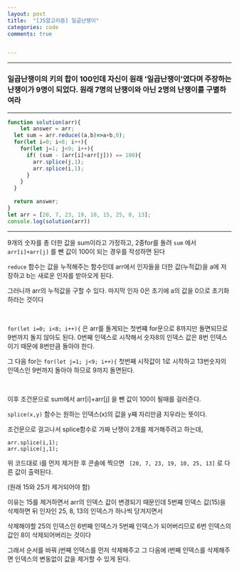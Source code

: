 ```yaml
---
layout: post
title:  "[JS알고리즘] 일곱난쟁이"
categories: code 
comments: true


---
```






---

### 일곱난쟁이의 키의 합이 100인데 자신이 원래 '일곱난쟁이'였다며 주장하는 난쟁이가 9명이 되었다. 원래 7명의 난쟁이와 아닌 2명의 난쟁이를 구별하여라

---

~~~javascript
function solution(arr){
	let answer = arr;
  let sum = arr.reduce((a,b)=>a+b,0);
  for(let i=0; i<8; i++){
    for(let j=1; j<9; i++){
      if( (sum - (arr[i]+arr[j])) == 100){
        arr.splice(j,1);
        arr.splice(i,1);
      }
    }
  }
  
  return answer;
}
let arr = [20, 7, 23, 19, 10, 15, 25, 8, 13];
console.log(solution(arr))
~~~





---

9개의 숫자를 총 더한 값을 sum이라고 가정하고, 2중for를 돌려 `sum` 에서 `arr[i]+arr[j]` 를 뺀 값이 100이 되는 경우를 작성하면 된다

`reduce` 함수는 값을 누적해주는 함수인데 arr에서 인자들을 더한 값(누적값)을 a에 저장하고 b는 새로운 인자를 받아오게 된다.

그러니까 arr의 누적값을 구할 수 있다. 마지막 인자 0은 초기에 a의 값을 0으로 초기화 하라는 것이다

<br>

`for(let i=0; i<8; i++){` 은 arr를 돌게되는 첫번쨰 for문으로 8까지만 돌면되므로 9번까지 돌지 않아도 된다. 0번째 인덱스로 시작해서 숫자8의 인덱스 값은 8번 인덱스이기 때문에 8번만큼 돌아야 한다.

그 다음 for는 `for(let j=1; j<9; i++){` 첫번째 시작값이 1로 시작하고 13번숫자의 인덱스인 9번까지 돌아야 하므로 9까지 돌면된다.

<br>

이후 조건문으로 sum에서 arr[i]+arr[j] 을 뺀 값이 100이 될때를 걸러준다.

`splice(x,y)` 함수는 원하는 인덱스(x)의 값을 y째 자리만큼 지우라는 뜻이다.

조건문으로 걸고나서 splice함수로 가짜 난쟁이 2개를 제거해주려고 하는데, 

~~~
arr.splice(i,1);
arr.splice(j,1);
~~~

위 코드대로 i를 먼저 제거한 후 콘솔에 찍으면 ` [20, 7, 23, 19, 10, 25, 13]` 로 다른 값이 출력된다.

(원래 15와 25가 제거되어야 함)

이유는 15를 제거하면서 arr의 인덱스 값이 변경되기 때문인데 5번쨰 인덱스 값(15)을 삭제하면 뒤 인자인 25, 8, 13의 인덱스가 하나씩 당겨지면서

삭제해야할 25의 인덱스인 6번째 인덱스가 5번째 인덱스가 되어버리므로 6번 인덱스의 값인 8이 삭제되어버리는 것이다 

그래서 순서를 바꿔 j번째 인덱스를 먼저 삭제해주고 그 다음에 i번째 인덱스를 삭제해주면 인덱스의 변동없이 값을 제거할 수 있게 된다.

<br>



<br> 






